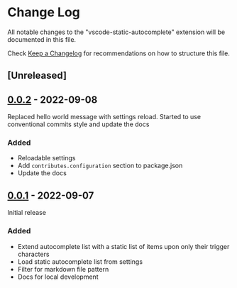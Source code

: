 # Change Log

All notable changes to the "vscode-static-autocomplete" extension will be documented in this file.

Check [Keep a Changelog](http://keepachangelog.com/) for recommendations on how to structure this file.

## [Unreleased]

## [0.0.2] - 2022-09-08

Replaced hello world message with settings reload. Started to use conventional commits style and update the docs

### Added

- Reloadable settings
- Add `contributes.configuration` section to package.json
- Update the docs


## [0.0.1] - 2022-09-07

Initial release

### Added

- Extend autocomplete list with a static list of items upon only their trigger characters
- Load static autocomplete list from settings
- Filter for markdown file pattern
- Docs for local development

[0.0.2]: https://github.com/budavariam/vscode-static-autocomplete/compare/v0.0.1...v0.0.2
[0.0.1]: https://github.com/budavariam/vscode-static-autocomplete/releases/tag/v0.0.1
